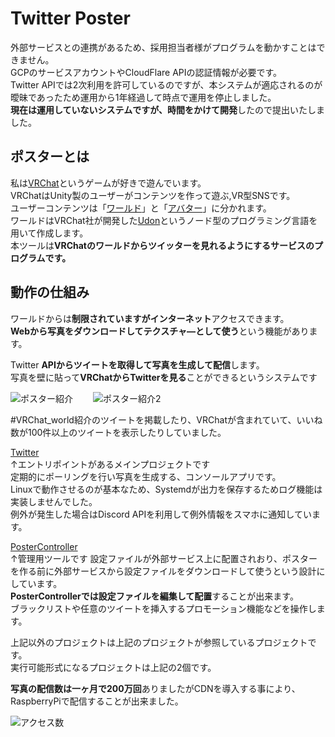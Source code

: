 # Twitter Poster

外部サービスとの連携があるため、採用担当者様がプログラムを動かすことはできません。  
GCPのサービスアカウントやCloudFlare APIの認証情報が必要です。  
Twitter APIでは2次利用を許可しているのですが、本システムが適応されるのが曖昧であったため運用から1年経過して時点で運用を停止しました。  
**現在は運用していないシステムですが、時間をかけて開発**したので提出いたしました。
		
## ポスターとは
私は[VRChat](https://hello.vrchat.com/)というゲームが好きで遊んでいます。  
VRChatはUnity製のユーザーがコンテンツを作って遊ぶ,VR型SNSです。  
ユーザーコンテンツは「[ワールド](https://qiita.com/henjiganai/items/b199a26e833a35f4a042)」と「[アバター](https://qiita.com/segur/items/34d1b0f71cd3dbfe27b5)」に分かれます。  
ワールドはVRChat社が開発した[Udon](https://docs.vrchat.com/docs/getting-started-with-udon)というノード型のプログラミング言語を用いて作成します。  
本ツールは**VRChatのワールドからツイッターを見れるようにするサービスのプログラムです。**


## 動作の仕組み
ワールドからは**制限されていますがインターネット**アクセスできます。  
**Webから写真をダウンロードしてテクスチャ―として使う**という機能があります。  

Twitter **APIからツイートを取得して写真を生成して配信**します。  
写真を壁に貼って**VRChatからTwitterを見る**ことができるというシステムです　　

![ポスター紹介](https://user-images.githubusercontent.com/51302983/152746371-89470035-3247-4671-b38b-16664fd94af7.png)　　
![ポスター紹介2](https://user-images.githubusercontent.com/51302983/152746480-b1c8162a-ade3-4594-afcc-a0fb9bdc7aba.png)　　

#VRChat_world紹介のツイートを掲載したり、VRChatが含まれていて、いいね数が100件以上のツイートを表示したりしていました。
	
[Twitter](https://github.com/aijkl/vrchat-poster/tree/master/Twitter)  
↑エントリポイントがあるメインプロジェクトです  
定期的にポーリングを行い写真を生成する、コンソールアプリです。  
Linuxで動作させるのが基本なため、Systemdが出力を保存するためログ機能は実装しませんでした。  
例外が発生した場合はDiscord APIを利用して例外情報をスマホに通知しています。
			
[PosterController](https://github.com/aijkl/vrchat-poster/tree/master/PosterController)  
↑管理用ツールです
設定ファイルが外部サービス上に配置されおり、ポスターを作る前に外部サービスから設定ファイルをダウンロードして使うという設計にしています。  
**PosterControllerでは設定ファイルを編集して配置**することが出来ます。  
ブラックリストや任意のツイートを挿入するプロモーション機能などを操作します。
			
上記以外のプロジェクトは上記のプロジェクトが参照しているプロジェクトです。  
実行可能形式になるプロジェクトは上記の2個です。
			
	
**写真の配信数は一ヶ月で200万回**ありましたがCDNを導入する事により、RaspberryPiで配信することが出来ました。  

![アクセス数](https://user-images.githubusercontent.com/51302983/152747116-75c0dc20-7163-46be-89b1-5f80341da99c.png)
